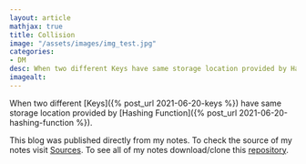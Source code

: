 ```yaml
---
layout: article
mathjax: true
title: Collision
image: "/assets/images/img_test.jpg"
categories:
- DM
desc: When two different Keys have same storage location provided by Hashing Function. 
imagealt: 
---
```


When two different [Keys]({% post_url 2021-06-20-keys %}) have same storage location provided by [Hashing Function]({% post_url 2021-06-20-hashing-function %}).

This blog was published directly from my notes.
To check the source of my notes visit [Sources](sources.html).
To see all of my notes download/clone this [repository](https://github.com/bovem/CS).